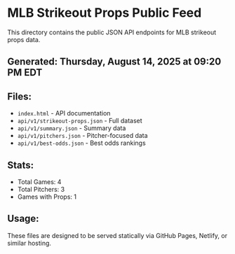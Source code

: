 # MLB Strikeout Props Public Feed

This directory contains the public JSON API endpoints for MLB strikeout props data.

## Generated: Thursday, August 14, 2025 at 09:20 PM EDT

## Files:
- `index.html` - API documentation
- `api/v1/strikeout-props.json` - Full dataset
- `api/v1/summary.json` - Summary data
- `api/v1/pitchers.json` - Pitcher-focused data  
- `api/v1/best-odds.json` - Best odds rankings

## Stats:
- Total Games: 4
- Total Pitchers: 3
- Games with Props: 1

## Usage:
These files are designed to be served statically via GitHub Pages, Netlify, or similar hosting.
